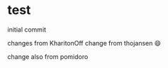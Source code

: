 test
====
initial commit

changes from KharitonOff
change from thojansen :smile:

change also from pomidoro
